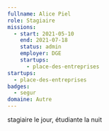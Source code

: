 ```yaml
---
fullname: Alice Piel
role: Stagiaire
missions:
  - start: 2021-05-10
    end: 2021-07-18
    status: admin
    employer: DGE
    startups:
      - place-des-entreprises
startups:
  - place-des-entreprises
badges:
  - segur
domaine: Autre
---
```

stagiaire le jour, étudiante la nuit